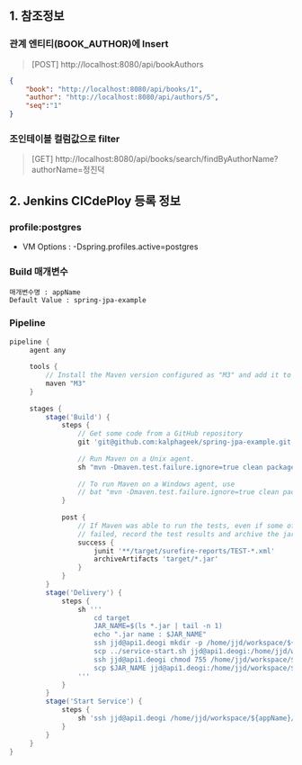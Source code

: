 ## 1. 참조정보
### 관계 엔티티(BOOK_AUTHOR)에 Insert
> [POST] http://localhost:8080/api/bookAuthors
```json
{
	"book": "http://localhost:8080/api/books/1",
	"author": "http://localhost:8080/api/authors/5",
	"seq":"1"
}
```
### 조인테이블 컬럼값으로 filter
> [GET] http://localhost:8080/api/books/search/findByAuthorName?authorName=정진덕

## 2. Jenkins CICdePloy 등록 정보
### profile:postgres
* VM Options : -Dspring.profiles.active=postgres
### Build 매개변수
 ```
매개변수명 : appName
Default Value : spring-jpa-example
``` 
### Pipeline
```groovy
pipeline {
     agent any
 
     tools {
         // Install the Maven version configured as "M3" and add it to the path.
         maven "M3"
     }
 
     stages {
         stage('Build') {
             steps {
                 // Get some code from a GitHub repository
                 git 'git@github.com:kalphageek/spring-jpa-example.git'
 
                 // Run Maven on a Unix agent.
                 sh "mvn -Dmaven.test.failure.ignore=true clean package"
 
                 // To run Maven on a Windows agent, use
                 // bat "mvn -Dmaven.test.failure.ignore=true clean package"
             }
 
             post {
                 // If Maven was able to run the tests, even if some of the test
                 // failed, record the test results and archive the jar file.
                 success {
                     junit '**/target/surefire-reports/TEST-*.xml'
                     archiveArtifacts 'target/*.jar'
                 }
             }
         }
         stage('Delivery') {
             steps {
                 sh '''
                     cd target
                     JAR_NAME=$(ls *.jar | tail -n 1)
                     echo ".jar name : $JAR_NAME"
                     ssh jjd@api1.deogi mkdir -p /home/jjd/workspace/${appName}/target
                     scp ../service-start.sh jjd@api1.deogi:/home/jjd/workspace/${appName}/
                     ssh jjd@api1.deogi chmod 755 /home/jjd/workspace/${appName}/service-start.sh
                     scp $JAR_NAME jjd@api1.deogi:/home/jjd/workspace/${appName}/target/
                 '''
             }
         }
         stage('Start Service') {
             steps {
                 sh 'ssh jjd@api1.deogi /home/jjd/workspace/${appName}/service-start.sh ${appName} &'
             }
         }
     }
}
```
